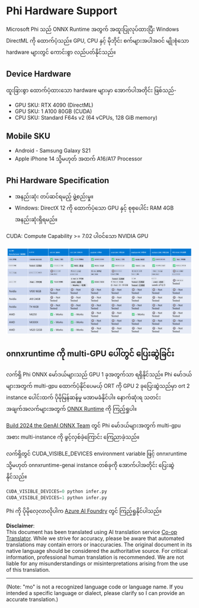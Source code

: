 <!--
CO_OP_TRANSLATOR_METADATA:
{
  "original_hash": "8cdc17ce0f10535da30b53d23fe1a795",
  "translation_date": "2025-05-07T14:57:03+00:00",
  "source_file": "md/01.Introduction/01/01.Hardwaresupport.md",
  "language_code": "mo"
}
-->
# Phi Hardware Support

Microsoft Phi သည် ONNX Runtime အတွက် အထူးပြုလုပ်ထားပြီး Windows DirectML ကို ထောက်ပံ့သည်။ GPU, CPU နှင့် မိုဘိုင်း စက်များအပါအဝင် မျိုးစုံသော hardware များတွင် ကောင်းစွာ လည်ပတ်နိုင်သည်။

## Device Hardware  
ထူးခြားစွာ ထောက်ပံ့ထားသော hardware များမှာ အောက်ပါအတိုင်း ဖြစ်သည်-

- GPU SKU: RTX 4090 (DirectML)
- GPU SKU: 1 A100 80GB (CUDA)
- CPU SKU: Standard F64s v2 (64 vCPUs, 128 GiB memory)

## Mobile SKU

- Android - Samsung Galaxy S21
- Apple iPhone 14 သို့မဟုတ် အထက် A16/A17 Processor

## Phi Hardware Specification

- အနည်းဆုံး တပ်ဆင်ရမည့် ဖွဲ့စည်းမှု။
- Windows: DirectX 12 ကို ထောက်ပံ့သော GPU နှင့် စုစုပေါင်း RAM 4GB အနည်းဆုံးရှိရမည်။

CUDA: Compute Capability >= 7.02 ပါဝင်သော NVIDIA GPU

![HardwareSupport](../../../../../translated_images/01.phihardware.5d51b2377cba18afc6949074542f290c56bb278dac3f4f86302aca6d80fffeb9.mo.png)

## onnxruntime ကို multi-GPU ပေါ်တွင် ပြေးဆွဲခြင်း

လက်ရှိ Phi ONNX မော်ဒယ်များသည် GPU 1 ခုအတွက်သာ ရရှိနိုင်သည်။ Phi မော်ဒယ်များအတွက် multi-gpu ထောက်ပံ့နိုင်ပေမယ့် ORT ကို GPU 2 ခုပြေးဆွဲသည်မှာ ort 2 instance ပေါင်းထက် ပိုမိုမြန်ဆန်မှု မအာမခံနိုင်ပါ။ နောက်ဆုံးရ သတင်းအချက်အလက်များအတွက် [ONNX Runtime](https://onnxruntime.ai/) ကို ကြည့်ရှုပါ။

[Build 2024 the GenAI ONNX Team](https://youtu.be/WLW4SE8M9i8?si=EtG04UwDvcjunyfC) တွင် Phi မော်ဒယ်များအတွက် multi-gpu အစား multi-instance ကို ဖွင့်လှစ်ခဲ့ကြောင်း ကြေညာခဲ့သည်။

လက်ရှိတွင် CUDA_VISIBLE_DEVICES environment variable ဖြင့် onnxruntime သို့မဟုတ် onnxruntime-genai instance တစ်ခုကို အောက်ပါအတိုင်း ပြေးဆွဲနိုင်သည်။

```Python
CUDA_VISIBLE_DEVICES=0 python infer.py
CUDA_VISIBLE_DEVICES=1 python infer.py
```

Phi ကို ပိုမိုလေ့လာလိုပါက [Azure AI Foundry](https://ai.azure.com) တွင် ကြည့်ရှုနိုင်ပါသည်။

**Disclaimer**:  
This document has been translated using AI translation service [Co-op Translator](https://github.com/Azure/co-op-translator). While we strive for accuracy, please be aware that automated translations may contain errors or inaccuracies. The original document in its native language should be considered the authoritative source. For critical information, professional human translation is recommended. We are not liable for any misunderstandings or misinterpretations arising from the use of this translation.

---

(Note: "mo" is not a recognized language code or language name. If you intended a specific language or dialect, please clarify so I can provide an accurate translation.)